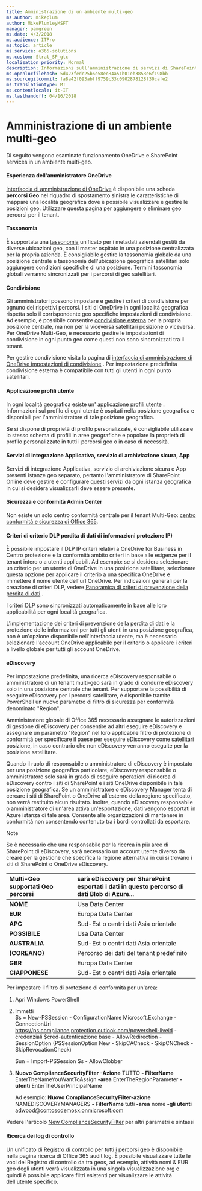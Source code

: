 ```yaml
---
title: Amministrazione di un ambiente multi-geo
ms.author: mikeplum
author: MikePlumleyMSFT
manager: pamgreen
ms.date: 4/3/2018
ms.audience: ITPro
ms.topic: article
ms.service: o365-solutions
ms.custom: Strat_SP_gtc
localization_priority: Normal
description: Informazioni sull'amministrazione di servizi di SharePoint e OneDrive in un ambiente multi-geo.
ms.openlocfilehash: 5d423fedc25b6e58ee84a51b01eb3858e6f198bb
ms.sourcegitcommit: fa8a42f093abff9759c33c0902878128f30cafe2
ms.translationtype: MT
ms.contentlocale: it-IT
ms.lasthandoff: 04/16/2018
---
```

# <a name="administering-a-multi-geo-environment"></a>Amministrazione di un ambiente multi-geo

Di seguito vengono esaminate funzionamento OneDrive e SharePoint services in un ambiente multi-geo.

#### <a name="onedrive-administrator-experience"></a>Esperienza dell'amministratore OneDrive

[Interfaccia di amministrazione di OneDrive](https://admin.onedrive.com) è disponibile una scheda **percorsi Geo** nel riquadro di spostamento sinistra le caratteristiche di mappare una località geografica dove è possibile visualizzare e gestire le posizioni geo. Utilizzare questa pagina per aggiungere o eliminare geo percorsi per il tenant.

#### <a name="taxonomy"></a>Tassonomia

È supportata una [tassonomia](https://support.office.com/article/A180FA28-6405-4679-9EC3-81D2028C4EFC) unificato per i metadati aziendali gestiti da diverse ubicazioni geo, con il master ospitato in una posizione centralizzata per la propria azienda. È consigliabile gestire la tassonomia globale da una posizione centrale e tassonomia dell'ubicazione geografica satellitari solo aggiungere condizioni specifiche di una posizione. Termini tassonomia globali verranno sincronizzati per i percorsi di geo satellitari.

#### <a name="sharing"></a>Condivisione

Gli amministratori possono impostare e gestire i criteri di condivisione per ognuno dei rispettivi percorsi. I siti di OneDrive in ogni località geografica rispetta solo il corrispondente geo specifiche impostazioni di condivisione. Ad esempio, è possibile consentire [condivisione esterna](https://support.office.com/article/C8A462EB-0723-4B0B-8D0A-70FEAFE4BE85) per la propria posizione centrale, ma non per la viceversa satellitari posizione o viceversa. Per OneDrive Multi-Geo, è necessario gestire le impostazioni di condivisione in ogni punto geo come questi non sono sincronizzati tra il tenant.

Per gestire condivisione visita la pagina di [interfaccia di amministrazione di OneDrive impostazioni di condivisione](https://admin.onedrive.com/?v=SharingSettings) . Per impostazione predefinita condivisione esterna è compatibile con tutti gli utenti in ogni punto satellitari.

#### <a name="user-profile-application"></a>Applicazione profili utente

In ogni località geografica esiste un' [applicazione profili utente](https://support.office.com/article/494bec9c-6654-41f0-920f-f7f937ea9723) . Informazioni sul profilo di ogni utente è ospitati nella posizione geografica e disponibili per l'amministratore di tale posizione geografica.

Se si dispone di proprietà di profilo personalizzate, è consigliabile utilizzare lo stesso schema di profili in aree geografiche e popolare la proprietà di profilo personalizzate in tutti i percorsi geo o in caso di necessità.

#### <a name="bcs-secure-store-apps"></a>Servizi di integrazione Applicativa, servizio di archiviazione sicura, App

Servizi di integrazione Applicativa, servizio di archiviazione sicura e App presenti istanze geo separato, pertanto l'amministratore di SharePoint Online deve gestire e configurare questi servizi da ogni istanza geografica in cui si desidera visualizzarli deve essere presente.

#### <a name="security-and-compliance-admin-center"></a>Sicurezza e conformità Admin Center

Non esiste un solo centro conformità centrale per il tenant Multi-Geo: [centro conformità e sicurezza di Office 365](https://protection.office.com/?rfr=AdminCenter\#/homepage).

#### <a name="information-protection-ip-data-loss-prevention-dlp-policy"></a>Criteri di criterio DLP perdita di dati di informazioni protezione IP)

È possibile impostare il DLP IP criteri relativi a OneDrive for Business in Centro protezione e la conformità ambito criteri in base alle esigenze per il tenant intero o a utenti applicabili. Ad esempio: se si desidera selezionare un criterio per un utente di OneDrive in una posizione satellitare, selezionare questa opzione per applicare il criterio a una specifica OneDrive e immettere il nome utente dell'url OneDrive. Per indicazioni generali per la creazione di criteri DLP, vedere [Panoramica di criteri di prevenzione della perdita di dati](https://support.office.com/article/1966b2a7-d1e2-4d92-ab61-42efbb137f5e) .

I criteri DLP sono sincronizzati automaticamente in base alle loro applicabilità per ogni località geografica.

L'implementazione dei criteri di prevenzione della perdita di dati e la protezione delle informazioni per tutti gli utenti in una posizione geografica, non è un'opzione disponibile nell'interfaccia utente, ma è necessario selezionare l'account OneDrive applicabile per il criterio o applicare i criteri a livello globale per tutti gli account OneDrive.

#### <a name="ediscovery"></a>eDiscovery 

Per impostazione predefinita, una ricerca eDiscovery responsabile o amministratore di un tenant multi-geo sarà in grado di condurre eDiscovery solo in una posizione centrale che tenant. Per supportare la possibilità di eseguire eDiscovery per i percorsi satellitare, è disponibile tramite PowerShell un nuovo parametro di filtro di sicurezza per conformità denominato "Region".

Amministratore globale di Office 365 necessario assegnare le autorizzazioni di gestione di eDiscovery per consentire ad altri eseguire eDiscovery e assegnare un parametro "Region" nel loro applicabile filtro di protezione di conformità per specificare il paese per eseguire eDiscovery come satellitari posizione, in caso contrario che non eDiscovery verranno eseguite per la posizione satellitare.

Quando il ruolo di responsabile o amministratore di eDiscovery è impostato per una posizione geografica particolare, eDiscovery responsabile o amministratore solo sarà in grado di eseguire operazioni di ricerca di eDiscovery contro i siti di SharePoint e i siti OneDrive disponibile in tale posizione geografica. Se un amministratore o eDiscovery Manager tenta di cercare i siti di SharePoint o OneDrive all'esterno della regione specificato, non verrà restituito alcun risultato. Inoltre, quando eDiscovery responsabile o amministratore di un'area attiva un'esportazione, dati vengono esportati in Azure istanza di tale area. Consente alle organizzazioni di mantenere in conformità non consentendo contenuto tra i bordi controllati da esportare.

> [!NOTE]
> Se è necessario che una responsabile per la ricerca in più aree di SharePoint di eDiscovery, sarà necessario un account utente diverso da creare per la gestione che specifica la regione alternativa in cui si trovano i siti di SharePoint o OneDrive eDiscovery.

<table>
<thead>
<tr class="header">
<th align="left"><strong>Multi-Geo supportati Geo percorsi</strong></th>
<th align="left"><strong>sarà eDiscovery per SharePoint esportati i dati in questo percorso di dati Blob di Azure...</strong></th>
</tr>
</thead>
<tbody>
<tr class="odd">
<td align="left"><strong>NOME</strong></td>
<td align="left">Usa Data Center</td>
</tr>
<tr class="even">
<td align="left"><strong>EUR</strong></td>
<td align="left">Europa Data Center</td>
</tr>
<tr class="odd">
<td align="left"><strong>APC</strong></td>
<td align="left">Sud-Est o centri dati Asia orientale</td>
</tr>
<tr class="even">
<td align="left"><strong>POSSIBILE</strong></td>
<td align="left">Usa Data Center</td>
</tr>
<tr class="odd">
<td align="left"><strong>AUSTRALIA</strong></td>
<td align="left">Sud-Est o centri dati Asia orientale</td>
</tr>
<tr class="even">
<td align="left"><strong>(COREANO)</strong></td>
<td align="left">Percorso dei dati del tenant predefinito</td>
</tr>
<tr class="odd">
<td align="left"><strong>GBR</strong></td>
<td align="left">Europa Data Center</td>
</tr>
<tr class="even">
<td align="left"><strong>GIAPPONESE</strong></td>
<td align="left">Sud-Est o centri dati Asia orientale</td>
</tr>
</tbody>
</table>

Per impostare il filtro di protezione di conformità per un'area:

1.  Apri Windows PowerShell

2.  Immetti   
    $s = New-PSSession - ConfigurationName Microsoft.Exchange - ConnectionUri <https://ps.compliance.protection.outlook.com/powershell-liveid> -credenziali $cred-autenticazione base - AllowRedirection - SessionOption (PSSessionOption New - SkipCACheck - SkipCNCheck - SkipRevocationCheck)

    $un = Import-PSSession $s - AllowClobber  

3.  **Nuovo ComplianceSecurityFilter** **-Azione** TUTTO **- FilterName** EnterTheNameYouWantToAssign **-area** EnterTheRegionParameter **-utenti** EnterTheUserPrincipalName

    Ad esempio: **Nuovo ComplianceSecurityFilter-azione** NAMEDISCOVERYMANAGERS **- FilterName** tutti **-area** nome **-gli utenti** adwood@contosodemosx.onmicrosoft.com

Vedere l'articolo [New ComplianceSecurityFilter](https://technet.microsoft.com/library/mt210915(v=exchg.160).aspx) per altri parametri e sintassi

#### <a name="audit-log-search"></a>Ricerca dei log di controllo

Un unificato di [Registro di controllo](https://support.office.com/article/0d4d0f35-390b-4518-800e-0c7ec95e946c) per tutti i percorsi geo è disponibile nella pagina ricerca di Office 365 audit log. È possibile visualizzare tutte le voci del Registro di controllo da tra geos, ad esempio, attività nomi & EUR geo degli utenti verrà visualizzata in una singola visualizzazione org e quindi è possibile applicare filtri esistenti per visualizzare le attività dell'utente specifico.
